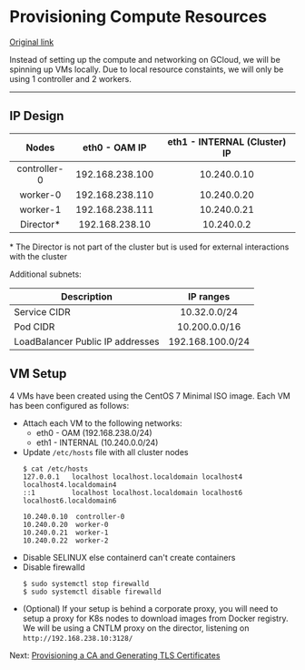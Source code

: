 # Provisioning Compute Resources

[Original link](https://github.com/kelseyhightower/kubernetes-the-hard-way/blob/master/docs/03-compute-resources.md)

Instead of setting up the compute and networking on GCloud, we will be spinning up VMs locally. Due to local resource constaints, we will only be using 1 controller and 2 workers.
___

## IP Design

Nodes | eth0 - OAM IP | eth1 - INTERNAL (Cluster) IP
:---: | :---: | :---:
controller-0 | 192.168.238.100 | 10.240.0.10
worker-0 | 192.168.238.110 | 10.240.0.20
worker-1 | 192.168.238.111 | 10.240.0.21
Director* | 192.168.238.10 | 10.240.0.2

\* The Director is not part of the cluster but is used for external interactions with the cluster

Additional subnets:

Description | IP ranges
--- | :---:
Service CIDR | 10.32.0.0/24
Pod CIDR | 10.200.0.0/16
LoadBalancer Public IP addresses | 192.168.100.0/24

## VM Setup

4 VMs have been created using the CentOS 7 Minimal ISO image. Each VM has been configured as follows:

* Attach each VM to the following networks:
  * eth0 - OAM (192.168.238.0/24)
  * eth1 - INTERNAL (10.240.0.0/24)
* Update `/etc/hosts` file with all cluster nodes
  ```
  $ cat /etc/hosts
  127.0.0.1   localhost localhost.localdomain localhost4 localhost4.localdomain4
  ::1         localhost localhost.localdomain localhost6 localhost6.localdomain6

  10.240.0.10  controller-0
  10.240.0.20  worker-0
  10.240.0.21  worker-1
  10.240.0.22  worker-2
  ```
* Disable SELINUX else containerd can't create containers
* Disable firewalld
  ```
  $ sudo systemctl stop firewalld
  $ sudo systemctl disable firewalld
  ```
* (Optional) If your setup is behind a corporate proxy, you will need to setup a proxy for K8s nodes to download images from Docker registry. We will be using a CNTLM proxy on the director, listening on `http://192.168.238.10:3128/`

Next: [Provisioning a CA and Generating TLS Certificates](04-certificate-authority.md)
